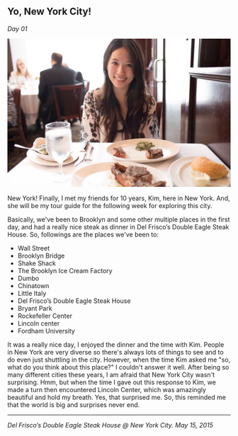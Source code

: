 ## Yo, New York City!

*Day 01*

![](../../images/yonyc.jpg)

New York! Finally, I met my friends for 10 years, Kim, here in New York. And, she will be my tour guide for the following week for exploring this city.

Basically, we've been to Brooklyn and some other multiple places in the first day, and had a really nice steak as dinner in Del Frisco’s Double Eagle Steak House. So, followings are the places we've been to:

- Wall Street
- Brooklyn Bridge
- Shake Shack
- The Brooklyn Ice Cream Factory
- Dumbo
- Chinatown
- Little Italy
- Del Frisco’s Double Eagle Steak House
- Bryant Park
- Rockefeller Center
- Lincoln center
- Fordham University

It was a really nice day, I enjoyed the dinner and the time with Kim. People in New York are very diverse so there's always lots of things to see and to do even just shuttling in the city. However, when the time Kim asked me "so, what do you think about this place?" I couldn't answer it well. After being so many different cities these years, I am afraid that New York City wasn't surprising. Hmm, but when the time I gave out this response to Kim, we made a turn then encountered Lincoln Center, which was amazingly beautiful and hold my breath. Yes, that surprised me. So, this reminded me that the world is big and surprises never end.

---

*Del Frisco’s Double Eagle Steak House @ New York City. May 15, 2015*
